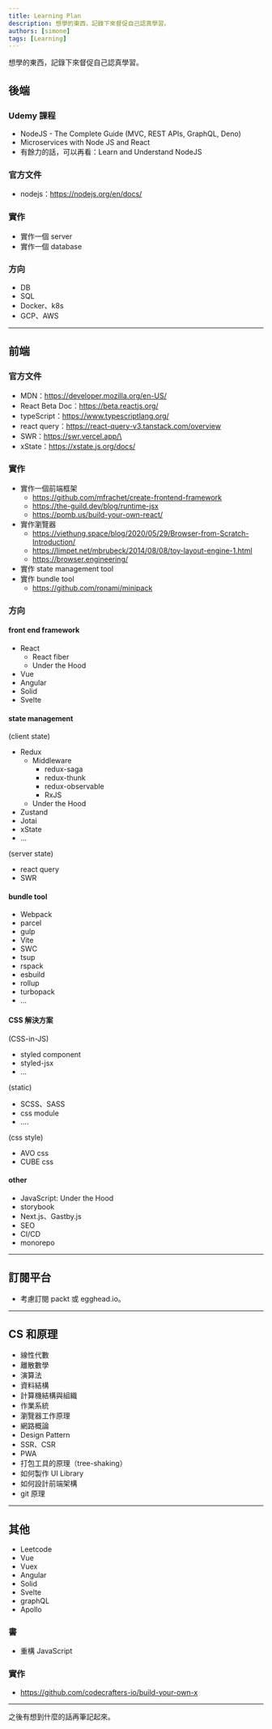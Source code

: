 ```yaml
---
title: Learning Plan
description: 想學的東西，記錄下來督促自己認真學習。
authors: [simone]
tags: [Learning]
---
```


想學的東西，記錄下來督促自己認真學習。

<!--truncate-->

## 後端

### Udemy 課程
- NodeJS - The Complete Guide (MVC, REST APIs, GraphQL, Deno)
- Microservices with Node JS and React
- 有餘力的話，可以再看：Learn and Understand NodeJS

### 官方文件
- nodejs：https://nodejs.org/en/docs/

### 實作
- 實作一個 server
- 實作一個 database

### 方向
- DB
- SQL
- Docker、k8s
- GCP、AWS

---

## 前端

### 官方文件
- MDN：https://developer.mozilla.org/en-US/
- React Beta Doc：https://beta.reactjs.org/
- typeScript：https://www.typescriptlang.org/
- react query：https://react-query-v3.tanstack.com/overview
- SWR：https://swr.vercel.app/\
- xState：https://xstate.js.org/docs/

### 實作
- 實作一個前端框架
  - https://github.com/mfrachet/create-frontend-framework
  - https://the-guild.dev/blog/runtime-jsx
  - https://pomb.us/build-your-own-react/
- 實作瀏覽器
  - https://viethung.space/blog/2020/05/29/Browser-from-Scratch-Introduction/
  - https://limpet.net/mbrubeck/2014/08/08/toy-layout-engine-1.html
  - https://browser.engineering/
- 實作 state management tool
- 實作 bundle tool
  - https://github.com/ronami/minipack

### 方向

#### front end framework
- React
  - React fiber
  - Under the Hood
- Vue
- Angular
- Solid
- Svelte

#### state management
(client state)
- Redux
  - Middleware
    - redux-saga
    - redux-thunk
    - redux-observable
    - RxJS
  - Under the Hood
- Zustand
- Jotai
- xState
- ...

(server state)
- react query
- SWR

#### bundle tool
 - Webpack
- parcel
- gulp
- Vite
- SWC
- tsup
- rspack
- esbuild
- rollup
- turbopack
- ...

#### CSS 解決方案
(CSS-in-JS)
- styled component
- styled-jsx
- ...

(static)
- SCSS、SASS
- css module
- ....

(css style)
- AVO css
- CUBE css

#### other
- JavaScript: Under the Hood
- storybook
- Next.js、Gastby.js
- SEO
- CI/CD
- monorepo

---

## 訂閱平台

- 考慮訂閱 packt 或 egghead.io。

---

## CS 和原理

- 線性代數
- 離散數學
- 演算法
- 資料結構
- 計算機結構與組織
- 作業系統
- 瀏覽器工作原理
- 網路概論
- Design Pattern
- SSR、CSR
- PWA
- 打包工具的原理（tree-shaking）
- 如何製作 UI Library
- 如何設計前端架構
- git 原理

---

## 其他

- Leetcode
- Vue
- Vuex
- Angular
- Solid
- Svelte
- graphQL
- Apollo

### 書
- 重構 JavaScript

### 實作
- https://github.com/codecrafters-io/build-your-own-x

---

之後有想到什麼的話再筆記起來。